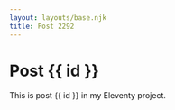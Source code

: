```yaml
---
layout: layouts/base.njk
title: Post 2292
---
```


# Post {{ id }}

This is post {{ id }} in my Eleventy project.
